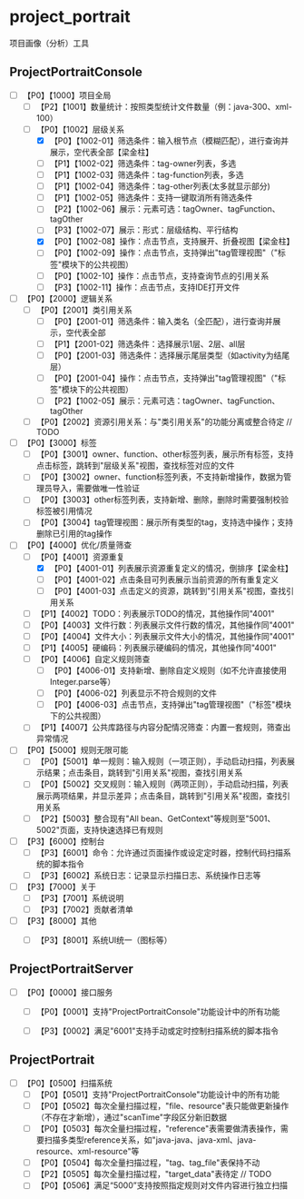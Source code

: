 # project_portrait
项目画像（分析）工具


## ProjectPortraitConsole
- [ ] 【P0】【1000】项目全局
    - [ ] 【P2】【1001】数量统计：按照类型统计文件数量（例：java-300、xml-100）
    - [ ] 【P0】【1002】层级关系
        - [x] 【P0】【1002-01】筛选条件：输入根节点（模糊匹配），进行查询并展示，空代表全部【梁金柱】
        - [ ] 【P1】【1002-02】筛选条件：tag-owner列表，多选
        - [ ] 【P1】【1002-03】筛选条件：tag-function列表，多选
        - [ ] 【P1】【1002-04】筛选条件：tag-other列表(太多就显示部分)
        - [ ] 【P1】【1002-05】筛选条件：支持一键取消所有筛选条件
        - [ ] 【P2】【1002-06】展示：元素可选：tagOwner、tagFunction、tagOther
        - [ ] 【P3】【1002-07】展示：形式：层级结构、平行结构
        - [x] 【P0】【1002-08】操作：点击节点，支持展开、折叠视图【梁金柱】
        - [ ] 【P0】【1002-09】操作：点击节点，支持弹出"tag管理视图"（"标签"模块下的公共视图）
        - [ ] 【P0】【1002-10】操作：点击节点，支持查询节点的引用关系
        - [ ] 【P3】【1002-11】操作：点击节点，支持IDE打开文件
        
- [ ] 【P0】【2000】逻辑关系
    - [ ] 【P0】【2001】类引用关系
        - [ ] 【P0】【2001-01】筛选条件：输入类名（全匹配），进行查询并展示，空代表全部
        - [ ] 【P1】【2001-02】筛选条件：选择展示1层、2层、all层
        - [ ] 【P0】【2001-03】筛选条件：选择展示尾层类型（如activity为结尾层）
        - [ ] 【P0】【2001-04】操作：点击节点，支持弹出"tag管理视图"（"标签"模块下的公共视图）
        - [ ] 【P2】【1002-05】展示：元素可选：tagOwner、tagFunction、tagOther
    - [ ] 【P0】【2002】资源引用关系：与"类引用关系"的功能分离或整合待定 // TODO
    
- [ ] 【P0】【3000】标签
    - [ ] 【P0】【3001】owner、function、other标签列表，展示所有标签，支持点击标签，跳转到"层级关系"视图，查找标签对应的文件
    - [ ] 【P0】【3002】owner、function标签列表，不支持新增操作，数据为管理员导入，需要做唯一性验证
    - [ ] 【P0】【3003】other标签列表，支持新增、删除，删除时需要强制校验标签被引用情况
    - [ ] 【P0】【3004】tag管理视图：展示所有类型的tag，支持选中操作；支持删除已引用的tag操作

- [ ] 【P0】【4000】优化/质量筛查
    - [ ] 【P0】【4001】资源重复
        - [x] 【P0】【4001-01】列表展示资源重复定义的情况，倒排序【梁金柱】
        - [ ] 【P0】【4001-02】点击条目可列表展示当前资源的所有重复定义
        - [ ] 【P0】【4001-03】点击定义的资源，跳转到"引用关系"视图，查找引用关系
    - [ ] 【P1】【4002】TODO：列表展示TODO的情况，其他操作同"4001"
    - [ ] 【P0】【4003】文件行数：列表展示文件行数的情况，其他操作同"4001"
    - [ ] 【P0】【4004】文件大小：列表展示文件大小的情况，其他操作同"4001"
    - [ ] 【P1】【4005】硬编码：列表展示硬编码的情况，其他操作同"4001"
    - [ ] 【P0】【4006】自定义规则筛查
        - [ ] 【P0】【4006-01】支持新增、删除自定义规则（如不允许直接使用Integer.parse等）
        - [ ] 【P0】【4006-02】列表显示不符合规则的文件
        - [ ] 【P0】【4006-03】点击节点，支持弹出"tag管理视图"（"标签"模块下的公共视图）
    - [ ] 【P1】【4007】公共库路径与内容分配情况筛查：内置一套规则，筛查出异常情况

- [ ] 【P0】【5000】规则无限可能
    - [ ] 【P0】【5001】单一规则：输入规则（一项正则），手动启动扫描，列表展示结果；点击条目，跳转到"引用关系"视图，查找引用关系
    - [ ] 【P0】【5002】交叉规则：输入规则（两项正则），手动启动扫描，列表展示两项结果，并显示差异；点击条目，跳转到"引用关系"视图，查找引用关系
    - [ ] 【P2】【5003】整合现有"All bean、GetContext"等规则至"5001、5002"页面，支持快速选择已有规则
  
- [ ] 【P3】【6000】控制台
    - [ ] 【P3】【6001】命令：允许通过页面操作或设定定时器，控制代码扫描系统的脚本指令
    - [ ] 【P3】【6002】系统日志：记录显示扫描日志、系统操作日志等

- [ ] 【P3】【7000】关于
    - [ ] 【P3】【7001】系统说明
    - [ ] 【P3】【7002】贡献者清单

- [ ] 【P3】【8000】其他
    - [ ] 【P3】【8001】系统UI统一（图标等）

  
## ProjectPortraitServer
- [ ] 【P0】【0000】接口服务
    - [ ] 【P0】【0001】支持"ProjectPortraitConsole"功能设计中的所有功能
    - [ ] 【P3】【0002】满足"6001"支持手动或定时控制扫描系统的脚本指令


## ProjectPortrait
- [ ] 【P0】【0500】扫描系统
    - [ ] 【P0】【0501】支持"ProjectPortraitConsole"功能设计中的所有功能
    - [ ] 【P0】【0502】每次全量扫描过程，"file、resource"表只能做更新操作（不存在才新增），通过"scanTime"字段区分新旧数据
    - [ ] 【P0】【0503】每次全量扫描过程，"reference"表需要做清表操作，需要扫描多类型reference关系，如"java-java、java-xml、java-resource、xml-resource"等
    - [ ] 【P0】【0504】每次全量扫描过程，"tag、tag_file"表保持不动
    - [ ] 【P2】【0505】每次全量扫描过程，"target_data"表待定 // TODO
    - [ ] 【P0】【0506】满足“5000”支持按照指定规则对文件内容进行独立扫描
